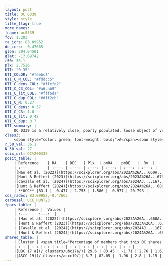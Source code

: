```yaml
---
layout: post
title: OC 0339
style: style
title_flag: true
more_names: 
fname: oc0339
fov: 1.203
ra_icrs: 83.09952
de_icrs: -0.47665
glon: 204.04501
glat: -17.69742
r50: 36.1
plx: 2.7526
UTI: "0.35"
UTI_COLOR: "#feebcf"
UTI_C_N_COL: "#fddcc5"
UTI_C_dens_COL: "#ffefd2"
UTI_C_C3_COL: "#a6cab9"
UTI_C_lit_COL: "#fff6da"
UTI_C_dup_COL: "#dff2cb"
UTI_C_N: 0.27
UTI_C_dens: 0.37
UTI_C_C3: 1.0
UTI_C_lit: 0.42
UTI_C_dup: 0.7
UTI_summary: |
    OC 0339 is a relatively close, poorly populated, loose object of very high C3 quality. It was recently reported in the literature.<br><br>This is likely a unique object, which shares a moderate percentage of members with at least one previously reported entry.
class3: |
    <span style="color: green; font-weight: bold;">A</span><span style="color: green; font-weight: bold;">A</span>
r_50_val: 36.1
N_50_val: 27
scix_url: OC%200339
posit_table: |
    | Reference    | RA    | DEC   | Plx  | pmRA  | pmDE   |  Rv  |
    | :---         | :---: | :---: | :---: | :---: | :---: | :---: |
    |[Hao et al. (2022)](https://scixplorer.org/abs/2022A%26A...660A...4H) | 83.047 | -0.304 | 2.714 | 1.478 | -0.863 | -- |
    |[Hunt & Reffert (2023)](https://scixplorer.org/abs/2023A%26A...673A.114H) | 83.119 | -0.419 | 2.759 | 1.667 | -1.028 | 29.1 |
    |[Cavallo et al. (2024)](https://scixplorer.org/abs/2024AJ....167...12C) | 83.271 | -0.537 | 2.758 | -- | -- | -- |
    |[Hunt & Reffert (2024)](https://scixplorer.org/abs/2024A%26A...686A..42H) | 83.119 | -0.419 | 2.759 | 1.667 | -1.028 | 29.1 |
    | **UCC** |83.1 | -0.477 | 2.753 | 1.586 | -0.977 | 20.798 | 
cds_radec: 83.09952,-0.47665
carousel: UCC_HUNT23
fpars_table: |
    | Reference |  Values |
    | :---  |  :---:  |
    | [Hao et al. (2022)](https://scixplorer.org/abs/2022A%26A...660A...4H) | `AG=1.28, age=6.8, Z=0.02` |
    | [Hunt & Reffert (2023)](https://scixplorer.org/abs/2023A%26A...673A.114H) | `AV50=2.727, diffAV50=1.583, MOD50=7.725, logAge50=7.899` |
    | [Cavallo et al. (2024)](https://scixplorer.org/abs/2024AJ....167...12C) | `AV50=1.37, dMod50=7.82, logAge50=7.31, [Fe/H]50=0.0` |
    | [Hunt & Reffert (2024)](https://scixplorer.org/abs/2024A%26A...686A..42H) | `MassJ=55.8172` |
shared_table: |
    | Cluster | <span title="Percentage of members that this OC shares with the ones listed">%</span>   | RA   | DEC   | Plx   | pmRA  | pmDE  | Rv | UTI |
    | :-: | :-: |:-: | :-: | :-: | :-: | :-: | :-: | :-: |
    |[UBC 17 a](/_clusters/ubc17a/)| 29.6 | 83.45 | -1.71 | 2.76 | 1.61 | -1.22 | 17.6 |0.56 |
    |[ASCC 19](/_clusters/ascc19/)| 3.7 | 82.05 | -1.96 | 2.8 | 1.15 | -1.22 | 19.28 |0.96 |
---
```


